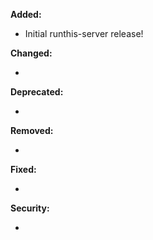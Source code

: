 **Added:**

* Initial runthis-server release!

**Changed:**

* <news item>

**Deprecated:**

* <news item>

**Removed:**

* <news item>

**Fixed:**

* <news item>

**Security:**

* <news item>
